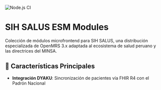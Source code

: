 ![Node.js CI](https://github.com/sihsalus/openmrs-esm-sihsalus-modules/workflows/Node.js%20CI/badge.svg)

# SIH SALUS ESM Modules

Colección de módulos microfrontend para SIH SALUS, una distribución especializada de OpenMRS 3.x adaptada al ecosistema de salud peruano y las directrices del MINSA.

## 🏥 Características Principales

- **Integración DYAKU**: Sincronización de pacientes vía FHIR R4 con el Padrón Nacional
